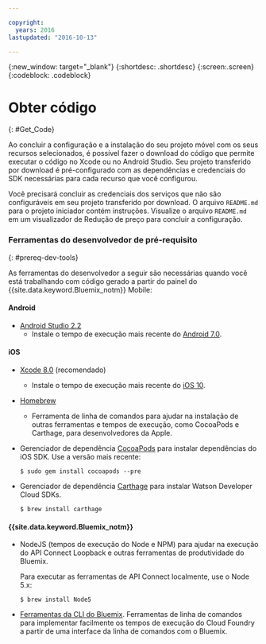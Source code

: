 ```yaml
---

copyright:
  years: 2016
lastupdated: "2016-10-13"

---
```

{:new_window: target="_blank"}
{:shortdesc: .shortdesc}
{:screen:.screen}
{:codeblock: .codeblock}

# Obter código
{: #Get_Code}

Ao concluir a configuração e a instalação do seu projeto móvel
com os seus recursos selecionados, é possível fazer o download do
código que permite executar o código no Xcode ou no Android Studio. Seu projeto transferido por
download é pré-configurado com as dependências e credenciais do SDK necessárias para
cada recurso que você configurou.

Você precisará concluir as credenciais dos serviços que não são configuráveis em seu
projeto transferido por download. O arquivo `README.md` para o projeto
iniciador contém instruções. Visualize o arquivo `README.md` em um
visualizador de Redução de preço para concluir a configuração.

### Ferramentas do desenvolvedor de pré-requisito
{: #prereq-dev-tools}

As ferramentas do desenvolvedor a seguir são necessárias quando você está
trabalhando com código gerado a partir do painel do
{{site.data.keyword.Bluemix_notm}} Mobile:

#### Android
* [Android Studio 2.2](https://developer.android.com/studio)
	* Instale o tempo de execução mais recente do [Android 7.0](https://www.android.com/versions/nougat-7-0/).

#### iOS
* [Xcode
8.0](https://developer.apple.com/xcode/) (recomendado)
	* Instale o tempo de execução mais recente do [iOS 10](http://www.apple.com/ios/ios-10/).
* [Homebrew](http://brew.sh/)
	* Ferramenta de linha de comandos para ajudar na instalação de outras ferramentas
e tempos de execução, como CocoaPods e Carthage, para desenvolvedores da Apple.
* Gerenciador de dependência [CocoaPods](https://cocoapods.org/)
para instalar dependências do iOS SDK. Use a versão mais recente:

	```
	$ sudo gem install cocoapods --pre
	```
* Gerenciador de dependência
[Carthage](https://github.com/Carthage/Carthage) para instalar Watson Developer Cloud SDKs.

	```
	$ brew install carthage
	```

#### {{site.data.keyword.Bluemix_notm}}
* NodeJS (tempos de execução do Node e NPM) para ajudar na execução do API
Connect Loopback e outras ferramentas de produtividade do Bluemix.

	Para executar as ferramentas de API Connect localmente, use o Node 5.x:
	```
	$ brew install Node5
	```

* [Ferramentas da CLI do Bluemix](http://clis.ng.bluemix.net/ui/home.html).
Ferramentas de linha de comandos para implementar facilmente os tempos de execução do
Cloud Foundry a partir de uma interface da linha de comandos com o Bluemix.  

